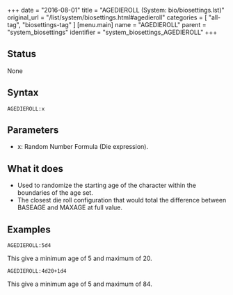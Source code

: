 +++
date = "2016-08-01"
title = "AGEDIEROLL (System: bio/biosettings.lst)"
original_url = "/list/system/biosettings.html#agedieroll"
categories = [ "all-tag", "biosettings-tag" ]
[menu.main]
    name = "AGEDIEROLL"
    parent = "system_biosettings"
    identifier = "system_biosettings_AGEDIEROLL"
+++

## Status

None

## Syntax

`AGEDIEROLL:x`

## Parameters

-   x: Random Number Formula (Die expression).



What it does
------------

-   Used to randomize the starting age of the character within the
    boundaries of the age set.
-   The closest die roll configuration that would total the difference
    between BASEAGE and MAXAGE at full value.

Examples
--------

`AGEDIEROLL:5d4`

This give a minimum age of 5 and maximum of 20.

`AGEDIEROLL:4d20+1d4`

This give a minimum age of 5 and maximum of 84.

